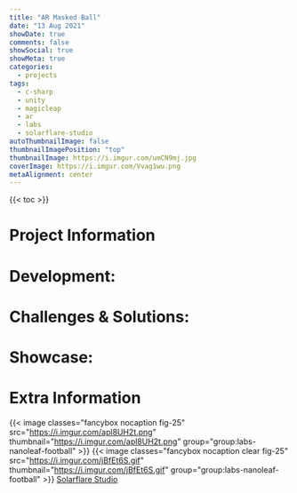 ```yaml
---
title: "AR Masked Ball"
date: "13 Aug 2021"
showDate: true
comments: false
showSocial: true
showMeta: true
categories:
  - projects
tags:
  - c-sharp
  - unity
  - magicleap
  - ar
  - labs 
  - solarflare-studio
autoThumbnailImage: false 
thumbnailImagePosition: "top"
thumbnailImage: https://i.imgur.com/umCN9mj.jpg
coverImage: https://i.imgur.com/Vvag1wu.png
metaAlignment: center
---
```

<!--more-->
{{< toc >}}

# Project Information

# Development:

# Challenges & Solutions:

# Showcase:

# Extra Information
{{< image classes="fancybox nocaption fig-25" src="https://i.imgur.com/apl8UH2t.png" thumbnail="https://i.imgur.com/apl8UH2t.png" group="group:labs-nanoleaf-football" >}}
{{< image classes="fancybox nocaption clear fig-25" src="https://i.imgur.com/jBfEt6S.gif" thumbnail="https://i.imgur.com/jBfEt6S.gif" group="group:labs-nanoleaf-football" >}}
[Solarflare Studio](https://solarflarestudio.co.uk/)

[//]: # ([![SFS]&#40;https://i.imgur.com/apl8UH2t.png&#41;]&#40;https://solarflarestudio.co.uk/&#41;)

[//]: # ()
[//]: # ({{< image classes="fancybox left fig-20" src="https://i.imgur.com/jBfEt6S.gif" thumbnail="https://i.imgur.com/jBfEt6S.gif" group="group:labs-nanoleaf-football" >}})


[//]: # (## Repo/Download Source:)

[//]: # (GitHub: https://github.com/Orakeshi/Nanoleaf-PremierLeague)

[//]: # ()
[//]: # (Download: https://github.com/Orakeshi/Nanoleaf-PremierLeague/archive/refs/heads/main.zip)


